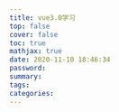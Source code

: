 ```yaml
---
title: vue3.0学习
top: false
cover: false
toc: true
mathjax: true
date: 2020-11-10 18:46:34
password:
summary:
tags:
categories:
---
```


